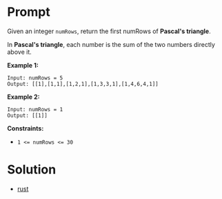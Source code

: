 # Prompt
Given an integer `numRows`, return the first numRows of **Pascal's triangle**.

In **Pascal's triangle**, each number is the sum of the two numbers directly above it.

**Example 1:**
```
Input: numRows = 5
Output: [[1],[1,1],[1,2,1],[1,3,3,1],[1,4,6,4,1]]
```

**Example 2:**
```
Input: numRows = 1
Output: [[1]]
```

**Constraints:**
* `1 <= numRows <= 30`

# Solution
* [rust](pascals_triangle.rs)
